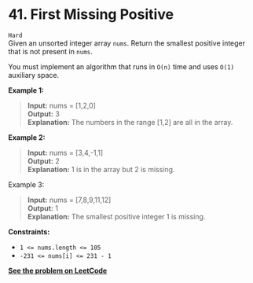 # 41. First Missing Positive

`Hard` <br />
Given an unsorted integer array `nums`. Return the smallest positive integer that is not present in `nums`.

You must implement an algorithm that runs in `O(n)` time and uses `O(1)` auxiliary space.

**Example 1:**

> **Input:** nums = [1,2,0] <br />
> **Output:** 3 <br />
> **Explanation:** The numbers in the range [1,2] are all in the array.

**Example 2:**

> **Input:** nums = [3,4,-1,1] <br />
> **Output:** 2 <br />
> **Explanation:** 1 is in the array but 2 is missing.

Example 3:

> **Input:** nums = [7,8,9,11,12] <br />
> **Output:** 1 <br />
> **Explanation:** The smallest positive integer 1 is missing.

**Constraints:**

- `1 <= nums.length <= 105`
- `-231 <= nums[i] <= 231 - 1`

[**See the problem on LeetCode**](https://leetcode.com/problems/first-missing-positive/)